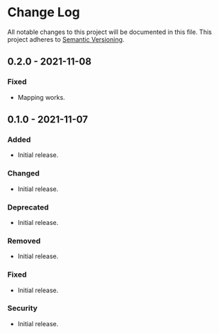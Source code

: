 # Change Log
All notable changes to this project will be documented in this file.
This project adheres to [Semantic Versioning](http://semver.org/).

## 0.2.0 - 2021-11-08

### Fixed
- Mapping works.


## 0.1.0 - 2021-11-07

### Added
- Initial release.

### Changed
- Initial release.

### Deprecated
- Initial release.

### Removed
- Initial release.

### Fixed
- Initial release.

### Security
- Initial release.
